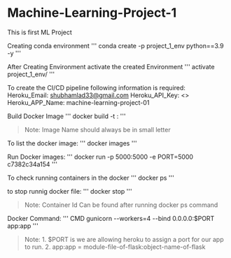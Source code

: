 # Machine-Learning-Project-1
This is first ML Project

Creating conda environment
'''
conda create -p project_1_env python==3.9 -y
'''

After Creating Environment activate the created Environment
'''
activate project_1_env/ 
'''

To create the CI/CD pipeline following information is required:
Heroku_Email: shubhamlad33@gmail.com
Heroku_API_Key: <>
Heroku_APP_Name: machine-learning-project-01

Build Docker Image
'''
docker build -t <Image-name>:<tagname>
'''
> Note: Image Name should always be in small letter

To list the docker image:
'''
docker images
'''

Run Docker images:
'''
docker run -p 5000:5000 -e PORT=5000 c7382c34a154
'''

To check running containers in the docker
'''
docker ps
'''

to stop runnig docker file:
'''
docker stop <Container ID>
'''
> Note: Container Id Can be found after running docker ps command

Docker Command:
'''
CMD gunicorn --workers=4 --bind 0.0.0.0:$PORT app:app
'''
>Note: 1. $PORT is we are allowing heroku to assign a port for our app to run.
       2. app:app = module-file-of-flask:object-name-of-flask


